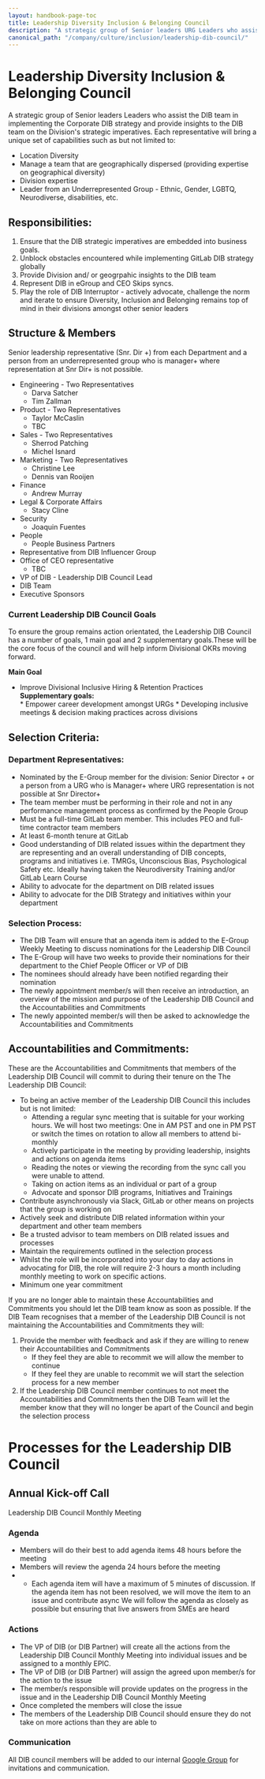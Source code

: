 ```yaml
---
layout: handbook-page-toc
title: Leadership Diversity Inclusion & Belonging Council
description: "A strategic group of Senior leaders URG Leaders who assist the DIB team to implement the strategy and align the strategy to the Division's strategic imperatives"
canonical_path: "/company/culture/inclusion/leadership-dib-council/"
---
```


# Leadership Diversity Inclusion & Belonging Council 

A strategic group of Senior leaders Leaders who assist the DIB team in implementing the Corporate DIB strategy and provide insights to the DIB team on the Division's strategic imperatives.  Each representative will bring a unique set of capabilities such as but not limited to:  

* Location Diversity 
* Manage a team that are geographically dispersed (providing expertise on geographical diversity)
* Division expertise
* Leader from an Underrepresented Group - Ethnic, Gender, LGBTQ, Neurodiverse, disabilities, etc.

## Responsibilities: 
1. Ensure that the DIB strategic imperatives are embedded into business goals.
1. Unblock obstacles encountered while implementing GitLab DIB strategy globally
1. Provide Division and/ or geogrpahic insights to the DIB team
1. Represent DIB in eGroup and CEO Skips syncs. 
1. Play the role of DIB Interruptor - actively advocate, challenge the norm and iterate to ensure Diversity, Inclusion and Belonging remains top of mind in their divisions amongst other senior leaders 

## Structure & Members 

Senior leadership representative (Snr. Dir +) from each Department and a person from an underrepresented group who is manager+ where representation at Snr Dir+ is not possible. 

* Engineering - Two Representatives
    - Darva Satcher
    - Tim Zallman
* Product - Two Representatives
    - Taylor McCaslin
    - TBC
* Sales - Two Representatives
    - Sherrod Patching
    - Michel Isnard
* Marketing - Two Representatives
    - Christine Lee
    - Dennis van Rooijen
* Finance
    - Andrew Murray 
* Legal & Corporate Affairs
    - Stacy Cline
* Security
    - Joaquin Fuentes 
* People
    - People Business Partners
* Representative from DIB Influencer Group
* Office of CEO representative
    - TBC
* VP of DIB - Leadership DIB Council Lead 
* DIB Team
* Executive Sponsors 

### Current Leadership DIB Council Goals

To ensure the group remains action orientated, the Leadership DIB Council has a number of goals, 1 main goal and 2 supplementary goals.These will be the core focus of the council and will help inform Divisional OKRs moving forward. 

**Main Goal**

* Improve Divisional Inclusive Hiring & Retention Practices
    **Supplementary goals:**	
        * Empower career development amongst URGs
        * Developing inclusive meetings & decision making practices across divisions

## Selection Criteria:

### Department Representatives:
* Nominated by the E-Group member for the division: Senior Director + or a person from a URG who is Manager+ where URG representation is not possible at Snr Director+ 
* The team member must be performing in their role and not in any performance management process as confirmed by the People Group
* Must be a full-time GitLab team member. This includes PEO and full-time contractor team members
* At least 6-month tenure at GitLab
* Good understanding of DIB related issues within the department they are representing and an overall understanding of DIB concepts, programs and initiatives i.e. TMRGs, Unconscious Bias, Psychological Safety etc. Ideally having taken the Neurodiversity Training and/or GitLab Learn Course
* Ability to advocate for the department on DIB related issues
* Ability to advocate for the DIB Strategy and initiatives within your department 

### Selection Process:

* The DIB Team will ensure that an agenda item is added to the E-Group Weekly Meeting to discuss nominations for the Leadership DIB Council
* The E-Group will have two weeks to provide their nominations for their department to the Chief People Officer or VP of DIB
* The nominees should already have been notified regarding their nomination 
* The newly appointment member/s will then receive an introduction, an overview of the mission and purpose of the Leadership DIB Council and the Accountabilities and Commitments
* The newly appointed member/s will then be asked to acknowledge the Accountabilities and Commitments

## Accountabilities and Commitments:

These are the Accountabilities and Commitments that members of the Leadership DIB Council will commit to during their tenure on the The Leadership DIB Council: 

* To being an active member of the Leadership DIB Council this includes but is not limited:
    * Attending a regular sync meeting that is suitable for your working hours. We will host two meetings: One in AM PST and one in PM PST or switch the times on rotation to allow all members to attend bi-monthly
    * Actively participate in the meeting by providing leadership, insights and actions on agenda items
    * Reading the notes or viewing the recording from the sync call you were unable to attend.
    * Taking on action items as an individual or part of a group 
    * Advocate and sponsor DIB programs, Initiatives and Trainings
* Contribute asynchronously via Slack, GitLab or other means on projects that the group is working on
* Actively seek and distribute DIB related information within your department and other team members
* Be a trusted advisor to team members on DIB related issues and processes
* Maintain the requirements outlined in the selection process
* Whilst the role will be incorporated into your day to day actions in advocating for DIB, the role will require 2-3 hours a month including monthly meeting to work on specific actions. 
* Minimum one year commitment

If you are no longer able to maintain these Accountabilities and Commitments you should let the DIB team know as soon as possible. If the DIB Team recognises that a member of the Leadership DIB Council is not maintaining the Accountabilities and Commitments they will:

1. Provide the member with feedback and ask if they are willing to renew their Accountabilities and Commitments 
    * If they feel they are able to recommit we will allow the member to continue 
    * If they feel they are unable to recommit we will start the selection process for a new member 
2. If the Leadership DIB Council member continues to not meet the Accountabilities and Commitments then the DIB Team will let the member know that they will no longer be apart of the Council and begin the selection process

# Processes for the Leadership DIB Council 

## Annual Kick-off Call 

Leadership DIB Council Monthly Meeting 

### Agenda 

* Members will do their best to add agenda items 48 hours before the meeting
* Members will review the agenda 24 hours before the meeting 
* * Each agenda item will have a maximum of 5 minutes of discussion. If the agenda item has not been resolved, we will move the item to an issue and contribute async
We will follow the agenda as closely as possible but ensuring that live answers from SMEs are heard

### Actions

* The VP of DIB (or DIB Partner) will create all the actions from the Leadership DIB Council Monthly Meeting into individual issues and be assigned to a monthly EPIC.
* The VP of DIB (or DIB Partner) will assign the agreed upon member/s for the action to the issue 
* The member/s responsible will provide updates on the progress in the issue and in the Leadership DIB Council Monthly Meeting 
* Once completed the members will close the issue 
* The members of the Leadership DIB Council should ensure they do not take on more actions than they are able to

### Communication
All DIB council members will be added to our internal [Google Group](https://groups.google.com/a/gitlab.com/g/dib-council) for invitations and communication.  








